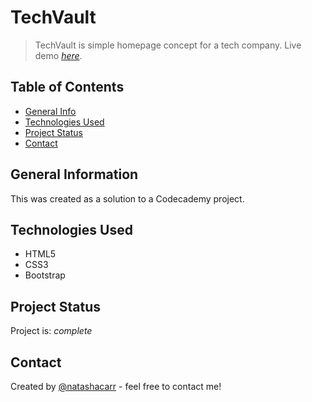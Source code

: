 # TechVault
> TechVault is simple homepage concept for a tech company.
> Live demo [_here_](https://natashacarr.github.io/techvault).

## Table of Contents
* [General Info](#general-information)
* [Technologies Used](#technologies-used)
* [Project Status](#project-status)
* [Contact](#contact)


## General Information
This was created as a solution to a Codecademy project.


## Technologies Used
- HTML5
- CSS3
- Bootstrap


## Project Status
Project is: _complete_


## Contact
Created by [@natashacarr](https://natashacarr.github.io/portfolio) - feel free to contact me!
